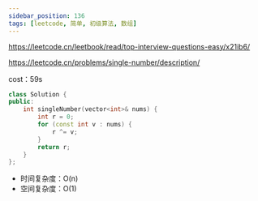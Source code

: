```yaml
---
sidebar_position: 136
tags: [leetcode, 简单, 初级算法, 数组]
---
```


https://leetcode.cn/leetbook/read/top-interview-questions-easy/x21ib6/

https://leetcode.cn/problems/single-number/description/

cost：59s

```cpp
class Solution {
public:
    int singleNumber(vector<int>& nums) {
        int r = 0;
        for (const int v : nums) {
            r ^= v;
        } 
        return r;
    }
};
```

- 时间复杂度：O(n)
- 空间复杂度：O(1)

